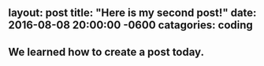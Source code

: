 layout: post
title: "Here is my second post!"
date: 2016-08-08 20:00:00 -0600
catagories: coding
---
## We learned how to create a post today.
